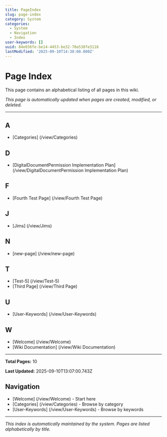 ```yaml
---
title: PageIndex
slug: page-index
category: System
categories:
  - System
  - Navigation
  - Index
user-keywords: []
uuid: 84e036fe-be14-4453-be32-70a538fe3118
lastModified: '2025-09-10T14:38:00.000Z'
---
```

# Page Index

This page contains an alphabetical listing of all pages in this wiki.

*This page is automatically updated when pages are created, modified, or deleted.*

---

## A

- [Categories] (/view/Categories)

## D

- [DigitalDocumentPermission Implementation Plan] (/view/DigitalDocumentPermission Implementation Plan)

## F

- [Fourth Test Page] (/view/Fourth Test Page)

## J

- [Jims] (/view/Jims)

## N

- [new-page] (/view/new-page)

## T

- [Test-5] (/view/Test-5)
- [Third Page] (/view/Third Page)

## U

- [User-Keywords] (/view/User-Keywords)

## W

- [Welcome] (/view/Welcome)
- [Wiki Documentation] (/view/Wiki Documentation)

---

**Total Pages:** 10

**Last Updated:** 2025-09-10T13:07:00.743Z

## Navigation

- [Welcome] (/view/Welcome) - Start here
- [Categories] (/view/Categories) - Browse by category
- [User-Keywords] (/view/User-Keywords) - Browse by keywords

---

*This index is automatically maintained by the system. Pages are listed alphabetically by title.*
